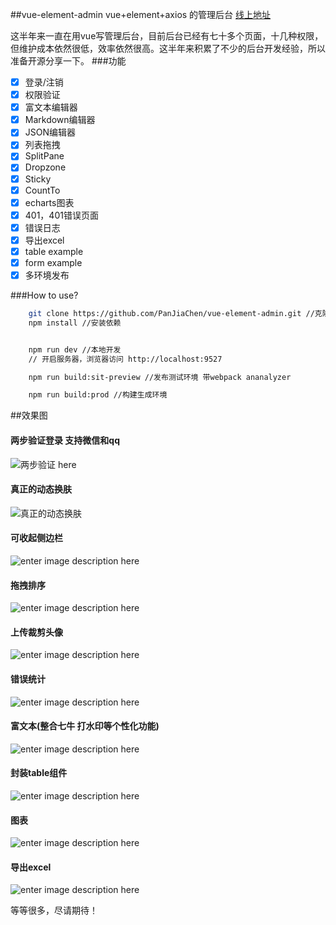 ##vue-element-admin
vue+element+axios 的管理后台 [线上地址](http://panjiachen.github.io/vue-element-admin)

这半年来一直在用vue写管理后台，目前后台已经有七十多个页面，十几种权限，但维护成本依然很低，效率依然很高。这半年来积累了不少的后台开发经验，所以准备开源分享一下。
###功能
- [x] 登录/注销
- [x] 权限验证
- [x] 富文本编辑器
- [x] Markdown编辑器
- [x] JSON编辑器
- [x] 列表拖拽
- [x] SplitPane
- [x] Dropzone
- [x] Sticky
- [x] CountTo
- [x] echarts图表
- [x] 401，401错误页面
- [x] 错误日志
- [x] 导出excel
- [x] table example
- [x] form example
- [x] 多环境发布

###How to use?
```bash
    git clone https://github.com/PanJiaChen/vue-element-admin.git //克隆项目
    npm install //安装依赖


	npm run dev //本地开发
    // 开启服务器，浏览器访问 http://localhost:9527

    npm run build:sit-preview //发布测试环境 带webpack ananalyzer

    npm run build:prod //构建生成环境
```
##效果图

#### 两步验证登录 支持微信和qq

![两步验证 here](https://github.com/PanJiaChen/vue-element-admin/blob/master/gifs/2login.gif)

#### 真正的动态换肤

![真正的动态换肤](https://github.com/PanJiaChen/vue-element-admin/blob/master/gifs/theme.gif)

#### 可收起侧边栏

![enter image description here](https://github.com/PanJiaChen/vue-element-admin/blob/master/gifs/leftmenu.gif)

#### 拖拽排序

![enter image description here](https://github.com/PanJiaChen/vue-element-admin/blob/master/gifs/order.gif)

#### 上传裁剪头像

![enter image description here](https://github.com/PanJiaChen/vue-element-admin/blob/master/gifs/uploadAvatar.gif)

#### 错误统计

![enter image description here](https://github.com/PanJiaChen/vue-element-admin/blob/master/gifs/errorlog.png)

#### 富文本(整合七牛 打水印等个性化功能)

![enter image description here](https://github.com/PanJiaChen/vue-element-admin/blob/master/gifs/editor.gif)

#### 封装table组件

![enter image description here](https://github.com/PanJiaChen/vue-element-admin/blob/master/gifs/table.gif)

#### 图表

![enter image description here](https://github.com/PanJiaChen/vue-element-admin/blob/master/gifs/echarts.gif)

#### 导出excel

![enter image description here](https://github.com/PanJiaChen/vue-element-admin/blob/master/gifs/excel.png)

等等很多，尽请期待！
